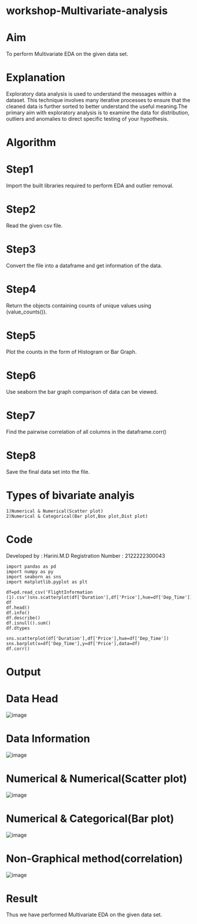 # workshop-Multivariate-analysis
# Aim
To perform Multivariate EDA on the given data set.

# Explanation
Exploratory data analysis is used to understand the messages within a dataset. This technique involves many iterative processes to ensure that the cleaned data is further sorted to better understand the useful meaning.The primary aim with exploratory analysis is to examine the data for distribution, outliers and anomalies to direct specific testing of your hypothesis.

# Algorithm
# Step1
Import the built libraries required to perform EDA and outlier removal.

# Step2
Read the given csv file.

# Step3
Convert the file into a dataframe and get information of the data.

# Step4
Return the objects containing counts of unique values using (value_counts()).

# Step5
Plot the counts in the form of Histogram or Bar Graph.

# Step6
Use seaborn the bar graph comparison of data can be viewed.

# Step7
Find the pairwise correlation of all columns in the dataframe.corr()

# Step8
Save the final data set into the file.

# Types of bivariate analyis
```
1)Numerical & Numerical(Scatter plot)
2)Numerical & Categorical(Bar plot,Box plot,Dist plot)
```

# Code
Developed by : Harini.M.D
Registration Number : 2122222300043
```
import pandas as pd
import numpy as py
import seaborn as sns
import matplotlib.pyplot as plt

df=pd.read_csv('FlightInformation (1).csv')sns.scatterplot(df['Duration'],df['Price'],hue=df['Dep_Time'])
df
df.head()
df.info()
df.describe()
df.isnull().sum()
df.dtypes

sns.scatterplot(df['Duration'],df['Price'],hue=df['Dep_Time'])
sns.barplot(x=df['Dep_Time'],y=df['Price'],data=df)
df.corr()
```
# Output

# Data Head
![image](https://user-images.githubusercontent.com/113497680/229035925-bdcce4e6-767a-4c96-8669-48bc526d3d66.png)
# Data Information
![image](https://user-images.githubusercontent.com/113497680/229036046-dcb6aa17-c66e-4237-974a-b79513fd7491.png)
# Numerical & Numerical(Scatter plot)
![image](https://user-images.githubusercontent.com/113497680/229036163-31c25133-d6b3-4024-910c-3d8de5c594a2.png)
# Numerical & Categorical(Bar plot)
![image](https://user-images.githubusercontent.com/113497680/229036259-3911e116-61c2-44e4-8ba8-b13c41587d86.png)
# Non-Graphical method(correlation)
![image](https://user-images.githubusercontent.com/113497680/229036357-def3dd3f-8de4-46d0-9477-21a79b660638.png)

# Result
Thus we have performed Multivariate EDA on the given data set.
